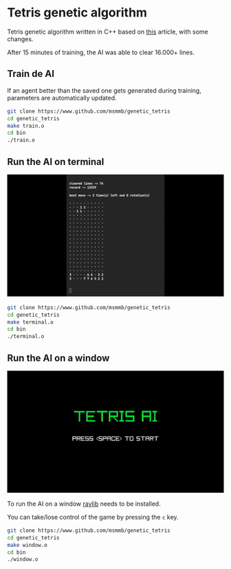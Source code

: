 # Tetris genetic algorithm

Tetris genetic algorithm written in C++ based on [this](https://codemyroad.wordpress.com/2013/04/14/tetris-ai-the-near-perfect-player/) article, with some changes. 

After 15 minutes of training, the AI was able to clear 16.000+ lines.

## Train de AI

If an agent better than the saved one gets generated during training, parameters are automatically updated.

```sh
git clone https://www.github.com/msmmb/genetic_tetris
cd genetic_tetris
make train.o
cd bin
./train.o
```

## Run the AI on terminal

![Alt Text](../media/terminal.gif)

```sh
git clone https://www.github.com/msmmb/genetic_tetris
cd genetic_tetris
make terminal.o
cd bin
./terminal.o
```

## Run the AI on a window

![Alt Text](../media/window.gif)

To run the AI on a window [raylib](https://www.raylib.com/) needs to be installed.

You can take/lose control of the game by pressing the `c` key.

```sh
git clone https://www.github.com/msmmb/genetic_tetris
cd genetic_tetris
make window.o
cd bin
./window.o
```
